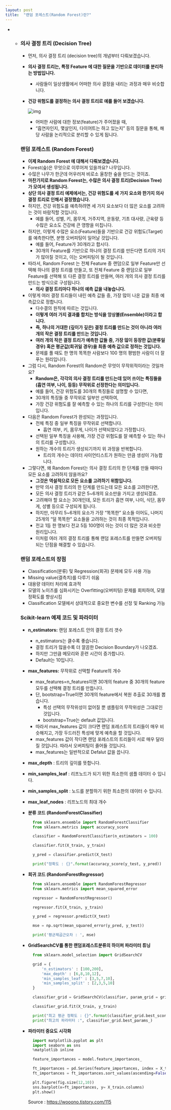 ```yaml
---
layout: post
title:  "랜덤 포레스트(Random Forest)란?"
---
```


- - ### 의사 결정 트리 (Decision Tree)

    - 먼저, 의사 결정 트리 (decision tree)의 개념부터 다뤄보겠습니다.

    - **의사 결정 트리는, 특정 Feature 에 대한 질문을 기반으로 데이터를 분리하는 방법입니다.**

      - 사람들이 일상생활에서 어떠한 의사 결정을 내리는 과정과 매우 비슷합니다.

    - **건강 위험도를 결정하는 의사 결정 트리로 예를 들어 보겠습니다.**

      

      ![img](https://blog.kakaocdn.net/dn/ocYGn/btrFJkZvAV9/pOkKvJEeEnaY6tBm02L2f1/img.png)

      

      - 어떠한 사람에 대한 정보(feature)가 주어졌을 때,
      - “흡연자인지, 몇살인지, 다이어트는 하고 있는지” 등의 질문을 통해, 해당 사람을 논리적으로 분리할 수 있게 됩니다.

    ### 랜덤 포레스트 (Random Forest)

    - **이제 Random Forest 에 대해서 다뤄보겠습니다.**
    - Forest(숲)은 무엇으로 이루어져 있을까요? 나무입니다.
    - 수많은 나무가 한군데 어우러져 비로소 울창한 숲을 만드는 것이죠.
    - **마찬가지로 Random Forest는, 수많은 의사 결정 트리(Decision Tree)가 모여서 생성됩니다.**
    - **상단 의사 결정 트리 예제에서는, 건강 위험도를 세 가지 요소와 한가지 의사 결정 트리로 인해서 결정했습니다.**
    - 하지만, 건강 위험도를 예측하려면 세 가지 요소보다 더 많은 요소를 고려하는 것이 바람직할 것입니다.
      - 예를 들어, 성별, 키, 몸무게, 거주지역, 운동량, 기초 대사량, 근육량 등 수많은 요소도 건강에 큰 영향을 미칩니다.
    - 하지만, 이렇게 수많은 요소(Feature)들을 기반으로 건강 위험도(Target)를 예측한다면, 분명 오버피팅이 일어날 것입니다.
      - 예를 들어, Feature가 30개라고 합시다.
      - 30개의 Feature를 기반으로 하나의 결정 트리를 만든다면 트리의 가지가 많아질 것이고, 이는 오버피팅이 될 것입니다.
    - 따라서, Random Forest 는 전체 Feature 중 랜덤으로 일부 Feature만 선택해 하나의 결정 트리를 만들고, 또 전체 Feature 중 랜덤으로 일부 Feature를 선택해 또 다른 결정 트리를 만들며, 여러 개의 의사 결정 트리를 만드는 방식으로 구성됩니다.
      - **의사 결정 트리마다 하나의 예측 값을 내놓습니다.**
    - 이렇게 여러 결정 트리들이 내린 예측 값들 중, 가장 많이 나온 값을 최종 예측값으로 정합니다.
      - 다수결의 원칙에 따르는 것입니다.
      - **이렇게 여러 가지 결과를 합치는 방식을 앙상블(Ensemble)이라고 합니다.**
      - **즉, 하나의 거대한 (깊이가 깊은) 결정 트리를 만드는 것이 아니라 여러 개의 작은 결정 트리를 만드는 것입니다.**
      - **여러 개의 작은 결정 트리가 예측한 값들 중, 가장 많이 등장한 값(분류일 경우) 혹은 평균값(회귀일 경우)을 최종 예측 값으로 정하는 것입니다.**
      - 문제를 풀 때도 한 명의 똑똑한 사람보다 100 명의 평범한 사람이 더 잘 푸는 원리입니다.
    - 그럼 다시, Random Forest의 Random은 무엇이 무작위적이라는 것일까요?
      - **Random은, 각각의 의사 결정 트리를 만드는데 있어 쓰이는 특징들을(흡연 여부, 나이, 등등) 무작위로 선정한다는 의미입니다.**
      - 예를 들어, 건강 위험도를 30개의 특징들로 설명할 수 있다면,
      - 30개의 특징들 중 무작위로 일부만 선택하여,
      - 가장 건강 위험도를 잘 예측할 수 있는 하나의 트리를 구성한다는 의미입니다.
    - 다음은 Random Forest가 완성되는 과정입니다.
      - 전체 특징 중 일부 특징을 무작위로 선택합니다.
        - 흡연 여부, 키, 몸무게, 나이가 선택되었다고 가정합니다.
      - 선택된 일부 특징을 사용해, 가장 건강 위험도를 잘 예측할 수 있는 하나의 트리를 구성합니다.
      - 원하는 개수의 트리가 생성되기까지 위 과정을 반복합니다.
        - 트리의 개수는 데이터 사이언티스트가 원하는 만큼 생성이 가능합니다.
    - 그렇다면, 왜 Random Forest는 의사 결정 트리의 한 단계를 만들 때마다 모든 요소를 고려하지 않을까요?
      - **그것은 역설적으로 모든 요소를 고려하기 위함입니다.**
      - 만약 의사 결정 트리의 한 단계를 만드는데 모든 요소를 고려한다면,
      - 모든 의사 결정 트리가 같은 5~6개의 요소만을 가지고 생성되겠죠.
      - 고려해야 할 요소는 30개인데, 모든 트리가 흡연 여부, 나이, 식단, 몸무게, 성별 등으로 구성되게 됩니다.
      - 하지만, 아무리 5~6개의 요소가 가장 “똑똑한” 요소들 이어도, 나머지 25개의 “덜 똑똑한” 요소들을 고려하는 것이 최종 목적입니다.
      - 전교 1등 한 명보다 전교 5등 100명이 아는 것이 더 많은 것과 비슷한 원리입니다.
      - 이처럼 여러 개의 결정 트리를 통해 랜덤 포레스트를 만들면 오버피팅 되는 단점을 해결할 수 있습니다.

    ### 랜덤 포레스트의 장점

    - Classification(분류) 및 Regression(회귀) 문제에 모두 사용 가능
    - Missing value(결측치)를 다루기 쉬움
    - 대용량 데이터 처리에 효과적
    - 모델의 노이즈를 심화시키는 Overfitting(오버피팅) 문제를 회피하여, 모델 정확도를 향상시킴
    - Classification 모델에서 상대적으로 중요한 변수를 선정 및 Ranking 가능

    ### Scikit-learn 예제 코드 및 파라미터

    - **n_estimators:** 랜덤 포레스트 안의 결정 트리 갯수

      - n_estimators는 클수록 좋습니다.
      - 결정 트리가 많을수록 더 깔끔한 Decision Boundary가 나오겠죠.
      - 하지만 그만큼 메모리와 훈련 시간이 증가합니다.
      - Default는 10입니다.

    - **max_features:** 무작위로 선택할 Feature의 개수

      - max_features=n_features이면 30개의 feature 중 30개의 feature 모두를 선택해 결정 트리를 만듭니다.
      - 단, bootstrap=True이면 30개의 feature에서 복원 추출로 30개를 뽑습니다.
        - 특성 선택의 무작위성이 없어질 뿐 샘플링의 무작위성은 그대로인 것입니다.
        - bootstrap=True는 default 값입니다.
      - 따라서 max_features 값이 크다면 랜덤 포레스트의 트리들이 매우 비슷해지고, 가장 두드러진 특성에 맞게 예측을 할 것입니다.
      - max_features 값이 작다면 랜덤 포레스트의 트리들이 서로 매우 달라질 것입니다. 따라서 오버피팅이 줄어들 것입니다.
      - max_features는 일반적으로 Defalut 값을 씁니다.

    - **max_depth** : 트리의 깊이를 뜻합니다.

    - **min_samples_leaf** : 리프노드가 되기 위한 최소한의 샘플 데이터 수 입니다.

    - **min_samples_split** : 노드를 분할하기 위한 최소한의 데이터 수 입니다.

    - **max_leaf_nodes** : 리프노드의 최대 개수

    - **분류 코드 (RandomForestClassifier)**

      ```python
        from sklearn.ensemble import RandomForestClassifier
        from sklearn.metrics import accuracy_score
      
        classifier = RandomForestClassifier(n_estimators = 100)
      
        classifier.fit(X_train, y_train)
      
        y_pred = classifier.predict(X_test)
      
        print("정확도 : {}".format(accuracy_score(y_test, y_pred))
      ```

    - **회귀 코드 (RandomForestRegressor)**

      ```python
        from sklearn.ensemble import RandomForestRegressor
        from sklearn.metrics import mean_squared_error
      
        regressor = RandomForestRegressor()
      
        regressor.fit(X_train, y_train)
      
        y_pred = regressor.predict(X_test)
      
        mse = np.sqrt(mean_squared_error(y_pred, y_test))
      
        print('평균제곱근오차 : ', mse)
      ```

    - **GridSearchCV를 통한 랜덤포레스트분류의 하이퍼 파라미터 튜닝**

      ```python
        from sklearn.model_selection import GridSearchCV
      
        grid = {
            'n_estimators' : [100,200],
            'max_depth' : [6,8,10,12],
            'min_samples_leaf' : [3,5,7,10],
            'min_samples_split' : [2,3,5,10]
        }
      
        classifier_grid = GridSearchCV(classifier, param_grid = grid, scoring="accuracy", n_jobs=-1, verbose =1)
      
        classifier_grid.fit(X_train, y_train)
      
        print("최고 평균 정확도 : {}".format(classifier_grid.best_score_))
        print("최고의 파라미터 :", classifier_grid.best_params_)
      ```

    - **파라미터 중요도 시각화**

      ```python
        import matplotlib.pyplot as plt
        import seaborn as sns
        %matplotlib inline
      
        feature_importances = model.feature_importances_
      
        ft_importances = pd.Series(feature_importances, index = X_train.columns)
        ft_importances = ft_importances.sort_values(ascending=False)
      
        plt.figure(fig.size(12,10))
        sns.barplot(x=ft_importances, y= X_train.columns)
        plt.show()
      ```

      Source : https://wooono.tistory.com/115
